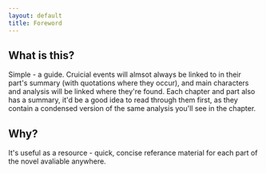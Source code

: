 ```yaml
---
layout: default
title: Foreword
---
```

## What is this?  
Simple - a guide. Cruicial events will almsot always be linked to in their part's summary (with quotations where they occur), and main characters and analysis will be linked where they're found. Each chapter and part also has a summary, it'd be a good idea to read through them first, as they contain a condensed version of the same analysis you'll see in the chapter.
## Why?  
It's useful as a resource - quick, concise referance material for each part of the novel avaliable anywhere. 